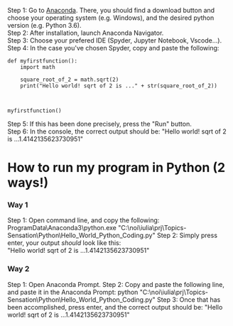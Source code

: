 Step 1: Go to [Anaconda](https://www.anaconda.com/). There, you should find a download button and choose your operating system (e.g. Windows), and the desired python version (e.g. Python 3.6).                
Step 2: After installation, launch Anaconda Navigator.          
Step 3: Choose your prefered IDE (Spyder, Jupyter Notebook, Vscode...).      
Step 4: In the case you've chosen Spyder, copy and paste the following:        
```
def myfirstfunction():
    import math

    square_root_of_2 = math.sqrt(2)
    print("Hello world! sqrt of 2 is ..." + str(square_root_of_2))



myfirstfunction()     
```
Step 5: If this has been done precisely, press the "Run" button.     
Step 6: In the console, the correct output should be: "Hello world! sqrt of 2 is ...1.4142135623730951"      
            
                       
                        
   # How to run my program in Python (2 ways!)   
    
   ### Way 1

Step 1: Open command line, and copy the following:    
ProgramData\Anaconda3\python.exe "C:\noi\iulia\prj\Topics-Sensation\Python\Hello_World_Python_Coding.py"
Step 2: Simply press enter, your output *should* look like this:    
"Hello world! sqrt of 2 is ...1.4142135623730951"      
    
    
   ### Way 2  
Step 1: Open Anaconda Prompt.
Step 2: Copy and paste the following line, and paste it in the Anaconda Prompt: python "C:\noi\iulia\prj\Topics-Sensation\Python\Hello_World_Python_Coding.py"
Step 3: Once that has been accomplished, press enter, and the correct output should be: "Hello world! sqrt of 2 is ...1.4142135623730951"





